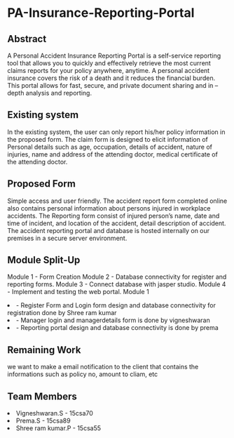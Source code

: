 # PA-Insurance-Reporting-Portal

## Abstract
 A Personal Accident Insurance Reporting Portal is a self-service reporting tool that allows you to quickly and effectively retrieve the most current claims reports for your policy anywhere, anytime. A personal accident insurance covers the risk of a death and it reduces the financial burden. This portal allows for fast, secure, and private document sharing and in –depth analysis and reporting.
 
## Existing system
In the existing system, the user can only report his/her policy information in the proposed form.
The claim form is designed to elicit information of Personal details such as age, occupation, details of accident, nature of injuries, name and address of the attending doctor, medical certificate of the attending doctor.

## Proposed Form
Simple access and user friendly.
The accident report form completed online also contains personal information  about persons injured in workplace accidents. 
The Reporting form consist of injured person’s name,  date and time of incident, and location of the accident, detail description of accident.
The accident reporting portal and database is hosted internally on our premises in a secure server environment.

## Module Split-Up
Module 1 - Form Creation
Module 2 - Database connectivity for  register and reporting forms.
Module 3 - Connect database with jasper studio.
Module 4 - Implement and testing the web portal.
Module 1
         <li>- Register Form and Login form design and database connectivity  for registration done by Shree ram kumar</li>
          <li>- Manager login and managerdetails form is done by vigneshwaran</li>
           <li>- Reporting portal design and database connectivity is done by prema </li>
## Remaining Work
we want to make a email notification to the client that contains the informations such as policy no, amount to cliam, etc

## Team Members
<li>Vigneshwaran.S - 15csa70</li>
<li>Prema.S - 15csa89</li>
<li>Shree ram kumar.P - 15csa55</li>
